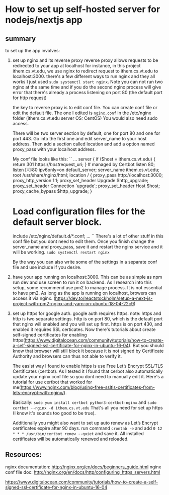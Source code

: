 # How to set up self-hosted server for nodejs/nextjs app

## summary
to set up the app involves:
1. set up nginx and its reverse proxy
    reverse proxy allows requests to be redirected to your app at localhost
    for instance, in this project ithem.cs.vt.edu, we use nginx to redirect request to ithem.cs.vt.edu to localhost:3000.
    there's a few different ways to run nginx and they all works I just used `sudo systemctl start nginx`.
    Note you can not run two nginx at the same time and if you do the second nginx process will give error that there's already a process listening on port 80 (the default port for http request)

    the key to reverse proxy is to edit conf file. You can create conf file or edit the default file.
    The one I edited is `nginx.conf` in the /etc/nginx folder (ithem.cs.vt.edu server OS: CentOS)
    You would also need sudo access.

    There will be two server section by default, one for port 80 and one for port 443. 
    Go into the first one and edit server_name to your host address.
    Then add a section called location and add a option named proxy_pass with your localhost address. 

    My conf file looks like this:
    ``
    ...
    server {
    if ($host = ithem.cs.vt.edu) {
        return 301 https://$host$request_uri;
    } # managed by Certbot
    listen       80;
    listen       [::]:80 ipv6only=on default_server;
    server_name  ithem.cs.vt.edu;
    root         /usr/share/nginx/html;
    location / {
    proxy_pass  http://localhost:3000;
    proxy_http_version 1.1;
    proxy_set_header Upgrade $http_upgrade;
    proxy_set_header Connection 'upgrade';
    proxy_set_header Host $host;
    proxy_cache_bypass $http_upgrade;
    }
    # Load configuration files for the default server block.
    include /etc/nginx/default.d/*.conf;
    ...
    ``
    There's a lot of other stuff in this conf file but you dont need to edit them. Once you finish change the server_name and proxy_pass, save it and restart the nginx service and it will be working. `sudo systemctl restart nginx`

    By the way you can also write some of the settings in a separate conf file and use include if you desire. 

2. have your app running on localhost:3000.
    This can be as simple as npm run dev and use screen to run it on backend.
    As I research into this setup, some recommend use pm2 to manage process. 
    It is not essential to have pm2. As long as the app is running on localhost, browers can access it via nginx.
    (https://dev.to/reactstockholm/setup-a-next-js-project-with-pm2-nginx-and-yarn-on-ubuntu-18-04-22c9)

3. set up https for google auth. 
    google auth requires https.
    note: https and http is two separate settings. http is on port 80, which is the default port that nginx will enabled and you will set up first. https is on port 430, and enabled it requires SSL certicates. Now there's tutorials about create self-signed certificates for enabling https(https://www.digitalocean.com/community/tutorials/how-to-create-a-self-signed-ssl-certificate-for-nginx-in-ubuntu-16-04). But you should know that browser will still block it because it is not signed by Certificate Authority and browsers can thus not able to verify it. 

    The easist way I found to enable https is use Free Let’s Encrypt SSL/TLS Certificates (certbot). 
    As I tested it I found that cerbot also automatically update your nginx conf file so you dont need to manually edit it. 
    Here's a tutorial for use certbot that worked for me(https://www.nginx.com/blog/using-free-ssltls-certificates-from-lets-encrypt-with-nginx/). 

    Basically: `sudo yum install certbot python3-certbot-nginx` and `sudo certbot --nginx -d ithem.cs.vt.edu`
    That's all you need for set up https (I know it's sounds too good to be true). 

    Additionally you might also want to set up auto renew as Let’s Encrypt certificates expire after 90 days.
    run command `crontab -e` and add `0 12 * * * /usr/bin/certbot renew --quiet` and save it. All installed certificates will be automatically renewed and reloaded.
    


## Resources:
nginx documentation: http://nginx.org/en/docs/beginners_guide.html
nginx conf file doc: http://nginx.org/en/docs/http/configuring_https_servers.html

https://www.digitalocean.com/community/tutorials/how-to-create-a-self-signed-ssl-certificate-for-nginx-in-ubuntu-16-04